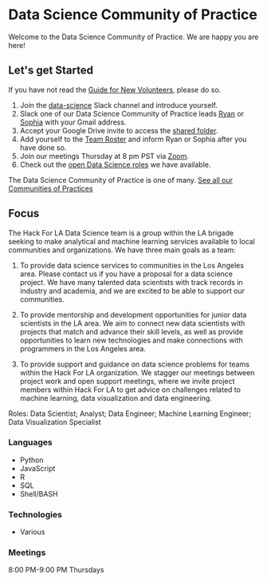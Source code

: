 # Data Science Community of Practice 

Welcome to the Data Science Community of Practice. We are happy you are here!

## Let's get Started

If you have not read the [Guide for New Volunteers](https://www.hackforla.org/getting-started), please do so.  

1. Join the [data-science](https://hackforla.slack.com/archives/C050L8Z5K) Slack channel and introduce yourself.
1. Slack one of our Data Science Community of Practice leads [Ryan](https://hackforla.slack.com/team/UPB2FHJCX) or [Sophia](https://hackforla.slack.com/team/UN7V7L934) with your Gmail address.
1. Accept your Google Drive invite to access the [shared folder](https://drive.google.com/drive/u/0/folders/17VuPq--bK2RvBiAG87C0Vo1oM7nluuS7).
1. Add yourself to the [Team Roster](https://docs.google.com/spreadsheets/d/1QJltNh1gOybfebe-RkT-xS7m4OtxbuFfaJ4OujeA4h0/edit) and inform Ryan or Sophia after you have done so.
1. Join our meetings Thursday at 8 pm PST via [Zoom](https://zoom.us/j/99524024552?pwd=RmUxeWl1cXlsNUtycm9qS2I4ckZlQT09).
1. Check out the [open Data Science roles](https://github.com/hackforla/data-science/projects/2) we have available.

The Data Science Community of Practice is one of many.  [See all our Communities of Practices](https://github.com/hackforla/communities-of-practice/blob/main/README.md)


## Focus

The Hack For LA Data Science team is a group within the LA brigade seeking to make analytical and machine learning services available to local communities and organizations. We have three main goals as a team:

1. To provide data science services to communities in the Los Angeles area. Please contact us if you have a proposal for a data science project. We have many talented data scientists with track records in industry and academia, and we are excited to be able to support our communities.

2. To provide mentorship and development opportunities for junior data scientists in the LA area. We aim to connect new data scientists with projects that match and advance their skill levels, as well as provide opportunities to learn new technologies and make connections with programmers in the Los Angeles area.

3. To provide support and guidance on data science problems for teams within the Hack For LA organization. We stagger our meetings between project work and open support meetings, where we invite project members within Hack For LA to get advice on challenges related to machine learning, data visualization and data engineering.

Roles: Data Scientist; Analyst; Data Engineer; Machine Learning Engineer; Data Visualization Specialist


### Languages
- Python
- JavaScript
- R
- SQL
- Shell/BASH

### Technologies
- Various

### Meetings
8:00 PM-9:00 PM Thursdays
